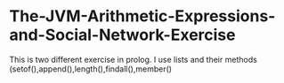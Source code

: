 # The-JVM-Arithmetic-Expressions-and-Social-Network-Exercise
This is two different exercise in prolog. I use lists and their methods (setof(),append(),length(),findall(),member()
